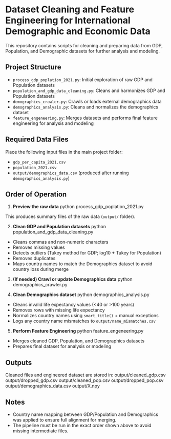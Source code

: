 # Dataset Cleaning and Feature Engineering for International Demographic and Economic Data

This repository contains scripts for cleaning and preparing data from GDP, Population, and Demographic datasets for further analysis and modeling.

## Project Structure

- `process_gdp_poplation_2021.py`: Initial exploration of raw GDP and Population datasets
- `population_and_gdp_data_cleaning.py`: Cleans and harmonizes GDP and Population datasets
- `demographics_crawler.py`: Crawls or loads external demographics data
- `demographics_analysis.py`: Cleans and normalizes the demographics dataset
- `feature_engeneering.py`: Merges datasets and performs final feature engineering for analysis and modeling

## Required Data Files

Place the following input files in the main project folder:

- `gdp_per_capita_2021.csv`
- `population_2021.csv`
- `output/demographics_data.csv` (produced after running `demographics_analysis.py`)

## Order of Operation

1. **Preview the raw data**
python process_gdp_poplation_2021.py

This produces summary files of the raw data (`output/` folder).

2. **Clean GDP and Population datasets**
python population_and_gdp_data_cleaning.py

- Cleans commas and non-numeric characters
- Removes missing values
- Detects outliers (Tukey method for GDP; log10 + Tukey for Population)
- Removes duplicates
- Maps country names to match the Demographics dataset to avoid country loss during merge

3. **(If needed) Crawl or update Demographics data**
python demographics_crawler.py

4. **Clean Demographics dataset**
python demographics_analysis.py

- Cleans invalid life expectancy values (<40 or >100 years)
- Removes rows with missing life expectancy
- Normalizes country names using `smart_title()` + manual exceptions
- Logs any country name mismatches to `output/name_mismatches.csv`

5. **Perform Feature Engineering**
python feature_engeneering.py

- Merges cleaned GDP, Population, and Demographics datasets
- Prepares final dataset for analysis or modeling

## Outputs

Cleaned files and engineered dataset are stored in:
output/cleaned_gdp.csv
output/dropped_gdp.csv
output/cleaned_pop.csv
output/dropped_pop.csv
output/demographics_data.csv
output/X.npy

## Notes

- Country name mapping between GDP/Population and Demographics was applied to ensure full alignment for merging.
- The pipeline must be run in the exact order shown above to avoid missing intermediate files.
